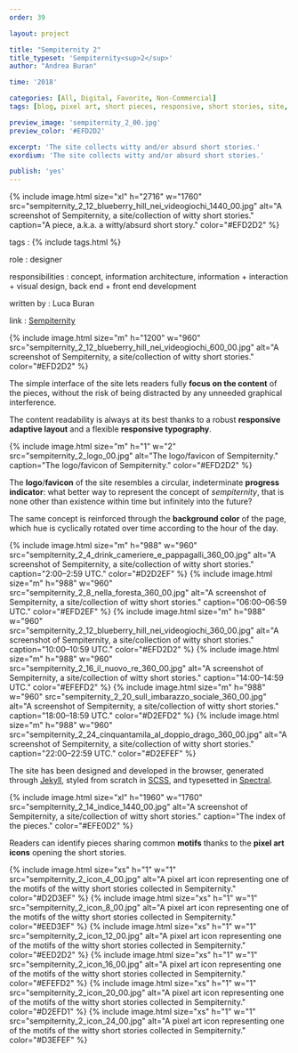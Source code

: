 ```yaml
---
order: 39

layout: project

title: "Sempiternity 2"
title_typeset: 'Sempiternity<sup>2</sup>'
author: "Andrea Buran"

time: '2018'

categories: [All, Digital, Favorite, Non-Commercial]
tags: [blog, pixel art, short pieces, responsive, short stories, site, times]

preview_image: 'sempiternity_2_00.jpg'
preview_color: '#EFD2D2'

excerpt: 'The site collects witty and/or absurd short stories.'
exordium: 'The site collects witty and/or absurd short stories.'

publish: 'yes'
---
```


<div class="figures">
    {% include image.html
        size="xl"
        h="2716" w="1760"
        src="sempiternity_2_12_blueberry_hill_nei_videogiochi_1440_00.jpg"
        alt="A screenshot of Sempiternity, a site/collection of witty short stories."
        caption="A piece, a.k.a. a witty/absurd short story."
        color="#EFD2D2"
    %}
</div>

tags
: {% include tags.html %}

role
: designer

responsibilities
: concept, information architecture, information + interaction + visual design, back end + front end development

written by
: Luca Buran

link
: [Sempiternity](http://www.sempiternity.net/ "Sempiternity")

<div class="figures">
    {% include image.html
        size="m"
        h="1200" w="960"
        src="sempiternity_2_12_blueberry_hill_nei_videogiochi_600_00.jpg"
        alt="A screenshot of Sempiternity, a site/collection of witty short stories."
        color="#EFD2D2"
    %}
</div>

The simple interface of the site lets readers fully **focus on the content** of the pieces, without the risk of being distracted by any unneeded graphical interference.

The content readability is always at its best thanks to a robust **responsive adaptive layout** and a flexible **responsive typography**.

<div class="figures">
    {% include image.html
        size="m"
        h="1" w="2"
        src="sempiternity_2_logo_00.jpg"
        alt="The logo/favicon of Sempiternity."
        caption="The logo/favicon of Sempiternity."
        color="#EFD2D2"
    %}
</div>

The **logo**/**favicon** of the site resembles a circular, indeterminate **progress indicator**: what better way to represent the concept of *sempiternity*, that is none other than existence within time but infinitely into the future?

The same concept is reinforced through the **background color** of the page, which hue is cyclically rotated over time according to the hour of the day.

<div class="figures">
    {% include image.html
        size="m"
        h="988" w="960"
        src="sempiternity_2_4_drink_cameriere_e_pappagalli_360_00.jpg"
        alt="A screenshot of Sempiternity, a site/collection of witty short stories."
        caption="2:00–2:59 UTC."
        color="#D2D2EF"
    %}
    {% include image.html
        size="m"
        h="988" w="960"
        src="sempiternity_2_8_nella_foresta_360_00.jpg"
        alt="A screenshot of Sempiternity, a site/collection of witty short stories."
        caption="06:00–06:59 UTC."
        color="#EFD2EF"
    %}
    {% include image.html
        size="m"
        h="988" w="960"
        src="sempiternity_2_12_blueberry_hill_nei_videogiochi_360_00.jpg"
        alt="A screenshot of Sempiternity, a site/collection of witty short stories."
        caption="10:00–10:59 UTC."
        color="#EFD2D2"
    %}
    {% include image.html
        size="m"
        h="988" w="960"
        src="sempiternity_2_16_il_nuovo_re_360_00.jpg"
        alt="A screenshot of Sempiternity, a site/collection of witty short stories."
        caption="14:00–14:59 UTC."
        color="#EFEFD2"
    %}
    {% include image.html
        size="m"
        h="988" w="960"
        src="sempiternity_2_20_sull_imbarazzo_sociale_360_00.jpg"
        alt="A screenshot of Sempiternity, a site/collection of witty short stories."
        caption="18:00–18:59 UTC."
        color="#D2EFD2"
    %}
    {% include image.html
        size="m"
        h="988" w="960"
        src="sempiternity_2_24_cinquantamila_al_doppio_drago_360_00.jpg"
        alt="A screenshot of Sempiternity, a site/collection of witty short stories."
        caption="22:00–22:59 UTC."
        color="#D2EFEF"
    %}
</div>

The site has been designed and developed in the browser, generated through [Jekyll](http://jekyllrb.com/ "Jekyll"), styled from scratch in [SCSS](http://sass-lang.com/ "SASS"), and typesetted in [Spectral](https://fonts.google.com/specimen/Spectral "Spectral on Google Fonts").

<div class="figures">
    {% include image.html
        size="xl"
        h="1960" w="1760"
        src="sempiternity_2_14_indice_1440_00.jpg"
        alt="A screenshot of Sempiternity, a site/collection of witty short stories."
        caption="The index of the pieces."
        color="#EFE0D2"
    %}
</div>

Readers can identify pieces sharing common **motifs** thanks to the **pixel art icons** opening the short stories.

<div class="figures">
    {% include image.html
        size="xs"
        h="1" w="1"
        src="sempiternity_2_icon_4_00.jpg"
        alt="A pixel art icon representing one of the motifs of the witty short stories collected in Sempiternity."
        color="#D2D3EF"
    %}
    {% include image.html
        size="xs"
        h="1" w="1"
        src="sempiternity_2_icon_8_00.jpg"
        alt="A pixel art icon representing one of the motifs of the witty short stories collected in Sempiternity."
        color="#EED3EF"
    %}
    {% include image.html
        size="xs"
        h="1" w="1"
        src="sempiternity_2_icon_12_00.jpg"
        alt="A pixel art icon representing one of the motifs of the witty short stories collected in Sempiternity."
        color="#EED2D2"
    %}
    {% include image.html
        size="xs"
        h="1" w="1"
        src="sempiternity_2_icon_16_00.jpg"
        alt="A pixel art icon representing one of the motifs of the witty short stories collected in Sempiternity."
        color="#EFEFD2"
    %}
    {% include image.html
        size="xs"
        h="1" w="1"
        src="sempiternity_2_icon_20_00.jpg"
        alt="A pixel art icon representing one of the motifs of the witty short stories collected in Sempiternity."
        color="#D2EFD1"
    %}
    {% include image.html
        size="xs"
        h="1" w="1"
        src="sempiternity_2_icon_24_00.jpg"
        alt="A pixel art icon representing one of the motifs of the witty short stories collected in Sempiternity."
        color="#D3EFEF"
    %}
</div>
